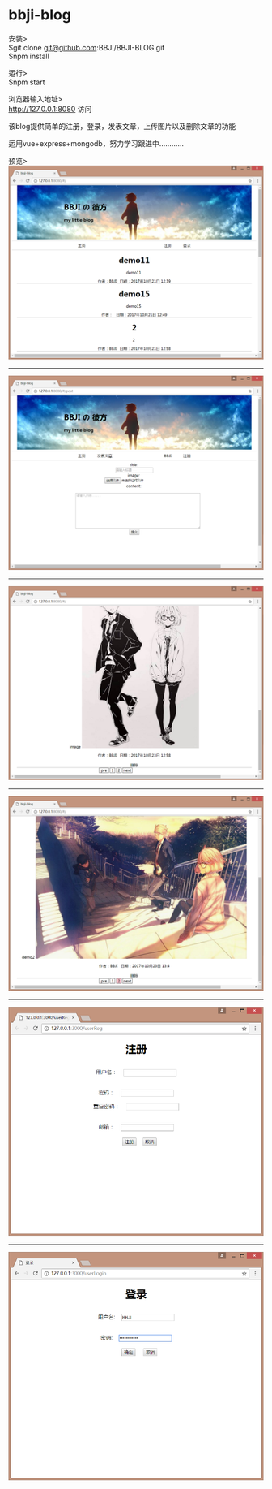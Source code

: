 # bbji-blog

安装><br/>
$git clone git@github.com:BBJI/BBJI-BLOG.git<br/>
$npm install

运行><br/>
$npm start

浏览器输入地址><br/>
http://127.0.0.1:8080 访问

该blog提供简单的注册，登录，发表文章，上传图片以及删除文章的功能

运用vue+express+mongodb，努力学习跟进中............

预览><br/>
<img src="https://github.com/BBJI/BBJI-BLOG/blob/master/preview/3.png"/><hr/>
<img src="https://github.com/BBJI/BBJI-BLOG/blob/master/preview/1.png"/><hr/>
<img src="https://github.com/BBJI/BBJI-BLOG/blob/master/preview/4.png"/><hr/>
<img src="https://github.com/BBJI/BBJI-BLOG/blob/master/preview/2.png"/><hr/>
<img src="https://github.com/BBJI/BBJI-BLOG/blob/master/preview/6.png"/><hr/>
<img src="https://github.com/BBJI/BBJI-BLOG/blob/master/preview/5.png"/>
